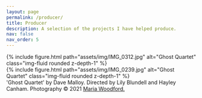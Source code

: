 ```yaml
---
layout: page
permalink: /producer/
title: Producer
description: A selection of the projects I have helped produce.
nav: false
nav_order: 5
---
```

<div class="row justify-content-sm-center" >
    <div class="col-sm-4 mt-3 mt-md-0">
        {% include figure.html path="assets/img/IMG_0312.jpg" alt="Ghost Quartet" class="img-fluid rounded z-depth-1" %}
    </div>
    <div class="col-sm-8 mt-3 mt-md-0">
        {% include figure.html path="assets/img/IMG_0239.jpg" alt="Ghost Quartet" class="img-fluid rounded z-depth-1" %}
    </div>
</div>
<div class="caption">
    'Ghost Quartet' by Dave Malloy. Directed by Lily Blundell and Hayley Canham. Photography © 2021 <a href="https://www.iammariawoodford.com/">Maria Woodford.</a>
</div>
